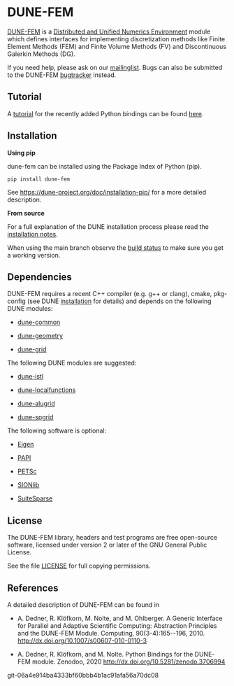 DUNE-FEM
========

[DUNE-FEM][0] is a [Distributed and Unified Numerics Environment][1]
module which defines interfaces for implementing discretization methods like Finite Element Methods (FEM)
and Finite Volume Methods (FV) and Discontinuous Galerkin Methods (DG).

If you need help, please ask on our [mailinglist][5]. Bugs can also be submitted
to the DUNE-FEM [bugtracker][6] instead.

Tutorial
--------

A [tutorial][18] for the recently added Python bindings can be found [here][18].

Installation
------------

**Using pip**

dune-fem can be installed using the Package Index of Python (pip).

```
pip install dune-fem
```

See https://dune-project.org/doc/installation-pip/ for a more detailed
description.

**From source**

For a full explanation of the DUNE installation process please read
the [installation notes][2].

When using the main branch observe the [build status][19]
to make sure you get a working version.

Dependencies
------------

DUNE-FEM requires a recent C++ compiler (e.g. g++ or clang),
cmake, pkg-config (see DUNE [installation][2] for details)
and depends on the following DUNE modules:

* [dune-common][10]

* [dune-geometry][11]

* [dune-grid][12]

The following DUNE modules are suggested:

* [dune-istl][13]

* [dune-localfunctions][14]

* [dune-alugrid][8]

* [dune-spgrid][9]

The following software is optional:

* [Eigen][4]

* [PAPI][17]

* [PETSc][3]

* [SIONlib][16]

* [SuiteSparse][15]

License
-------

The DUNE-FEM library, headers and test programs are free open-source software,
licensed under version 2 or later of the GNU General Public License.

See the file [LICENSE][7] for full copying permissions.


References
----------

A detailed description of DUNE-FEM can be found in

* A. Dedner, R. Klöfkorn, M. Nolte, and M. Ohlberger. A Generic Interface for Parallel and Adaptive Scientific Computing:
  Abstraction Principles and the DUNE-FEM Module.
  Computing, 90(3-4):165--196, 2010. http://dx.doi.org/10.1007/s00607-010-0110-3

* A. Dedner, R. Klöfkorn, and M. Nolte. Python Bindings for the DUNE-FEM module.
  Zenodoo, 2020 http://dx.doi.org/10.5281/zenodo.3706994


 [0]: https://www.dune-project.org/modules/dune-fem/
 [1]: https://www.dune-project.org
 [2]: https://www.dune-project.org/doc/installation/
 [3]: http://www.mcs.anl.gov/petsc/
 [4]: http://eigen.tuxfamily.org
 [5]: http://lists.dune-project.org/mailman/listinfo/dune-fem
 [6]: http://gitlab.dune-project.org/dune-fem/dune-fem/issues
 [7]: LICENSE.md
 [8]: http://gitlab.dune-project.org/extensions/dune-alugrid
 [9]: http://gitlab.dune-project.org/extensions/dune-spgrid
 [10]: http://gitlab.dune-project.org/core/dune-common
 [11]: http://gitlab.dune-project.org/core/dune-geometry
 [12]: http://gitlab.dune-project.org/core/dune-grid
 [13]: http://gitlab.dune-project.org/core/dune-istl
 [14]: http://gitlab.dune-project.org/core/dune-localfunctions
 [15]: http://faculty.cse.tamu.edu/davis/suitesparse.html
 [16]: http://www.fz-juelich.de/jsc/sionlib
 [17]: http://icl.cs.utk.edu/papi/software/index.html
 [18]: https://dune-project.org/sphinx/content/sphinx/dune-fem/
 [19]: https://gitlab.dune-project.org/dune-fem/dune-fem/-/pipelines/


git-06a4e914ba4333bf60bbb4b1ac91afa56a70dc08
